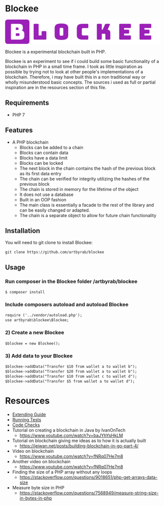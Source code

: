 # Blockee

![Image](files/graphics/exports/blockee-logo.png?raw=true)

Blockee is a experimental blockchain built in PHP. 

Blockee is an experiment to see if i could build some basic functionality of a blockchain in PHP in a small time frame. I took as little inspiration as possible by trying not to look at other people's implementations of a blockchain. Therefore, i may have built this in a non traditional way or wholly misunderstood basic concepts. The sources i used as full or partial inspiration are in the resources section of this file.

## Requirements

* PHP 7

## Features

* A PHP blockchain
    * Blocks can be added to a chain
    * Blocks can contain data
    * Blocks have a data limit
    * Blocks can be locked
    * The next block in the chain contains the hash of the previous block as its first data entry
    * The chain can be verified for integrity utilizing the hashes of the previous block
    * The chain is stored in memory for the lifetime of the object
    * It does not use a database
    * Built in an OOP fashion
    * The main class is essentially a facade to the rest of the library and can be easily changed or adapted.
    * The chain is a separate object to allow for future chain functionality

## Installation

You will need to git clone to install Blockee:

```
git clone https://github.com/artbyrab/blockee
```

## Usage

### Run composer in the Blockee folder /artbyrab/blockee

```
$ composer install
```

### Include composers autoload and autoload Blockee

```
require ('../vendor/autoload.php');
use artbyrab\blockee\Blockee;
```

### 2) Create a new Blockee

```
$blockee = new Blockee();
```

### 3) Add data to your Blockee

```
$blockee->addData("Transfer $10 from wallet a to wallet b");
$blockee->addData("Transfer $20 from wallet a to wallet b");
$blockee->addData("Transfer $10 from wallet c to wallet d");
$blockee->addData("Transfer $5 from wallet a to wallet d");
```

# Resources

* [Extending Guide](documents/extending.md)
* [Running Tests](documents/running-tests.md)
* [Code Checks](documents/code-checks.md)
* Tutorial on creating a blockchain in Java by IvanOnTech
    * https://www.youtube.com/watch?v=baJYhYsHkLM
* Tutorial on blockchain giving me ideas as to how it is actually built
    * https://jeiwan.net/posts/building-blockchain-in-go-part-4/
* Video on blockchain
    * https://www.youtube.com/watch?v=fNRq07He7m8
* Another video on blockchain
    * https://www.youtube.com/watch?v=fNRq07He7m8
* Finding the size of a PHP array without any loops
    * https://stackoverflow.com/questions/9018651/php-get-arrays-data-size
* Measure byte size in PHP
    * https://stackoverflow.com/questions/7568949/measure-string-size-in-bytes-in-php